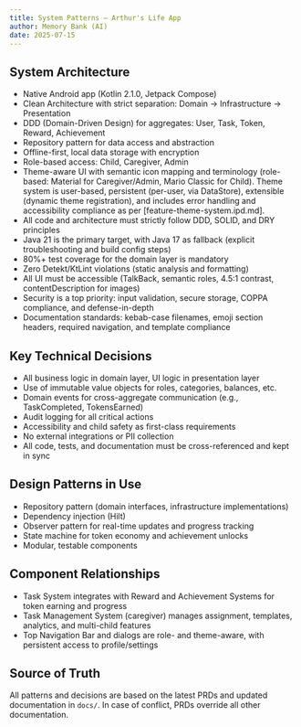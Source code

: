 ```yaml
---
title: System Patterns – Arthur's Life App
author: Memory Bank (AI)
date: 2025-07-15
---
```


## System Architecture
- Native Android app (Kotlin 2.1.0, Jetpack Compose)
- Clean Architecture with strict separation: Domain → Infrastructure → Presentation
- DDD (Domain-Driven Design) for aggregates: User, Task, Token, Reward, Achievement
- Repository pattern for data access and abstraction
- Offline-first, local data storage with encryption
- Role-based access: Child, Caregiver, Admin
- Theme-aware UI with semantic icon mapping and terminology (role-based: Material for Caregiver/Admin, Mario Classic for Child). Theme system is user-based, persistent (per-user, via DataStore), extensible (dynamic theme registration), and includes error handling and accessibility compliance as per [feature-theme-system.ipd.md].
- All code and architecture must strictly follow DDD, SOLID, and DRY principles
- Java 21 is the primary target, with Java 17 as fallback (explicit troubleshooting and build config steps)
- 80%+ test coverage for the domain layer is mandatory
- Zero Detekt/KtLint violations (static analysis and formatting)
- All UI must be accessible (TalkBack, semantic roles, 4.5:1 contrast, contentDescription for images)
- Security is a top priority: input validation, secure storage, COPPA compliance, and defense-in-depth
- Documentation standards: kebab-case filenames, emoji section headers, required navigation, and template compliance

## Key Technical Decisions
- All business logic in domain layer, UI logic in presentation layer
- Use of immutable value objects for roles, categories, balances, etc.
- Domain events for cross-aggregate communication (e.g., TaskCompleted, TokensEarned)
- Audit logging for all critical actions
- Accessibility and child safety as first-class requirements
- No external integrations or PII collection
- All code, tests, and documentation must be cross-referenced and kept in sync

## Design Patterns in Use
- Repository pattern (domain interfaces, infrastructure implementations)
- Dependency injection (Hilt)
- Observer pattern for real-time updates and progress tracking
- State machine for token economy and achievement unlocks
- Modular, testable components

## Component Relationships
- Task System integrates with Reward and Achievement Systems for token earning and progress
- Task Management System (caregiver) manages assignment, templates, analytics, and multi-child features
- Top Navigation Bar and dialogs are role- and theme-aware, with persistent access to profile/settings

## Source of Truth
All patterns and decisions are based on the latest PRDs and updated documentation in `docs/`. In case of conflict, PRDs override all other documentation.
